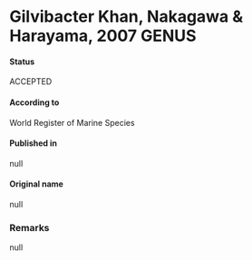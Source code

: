 # Gilvibacter Khan, Nakagawa & Harayama, 2007 GENUS

#### Status
ACCEPTED

#### According to
World Register of Marine Species

#### Published in
null

#### Original name
null

### Remarks
null